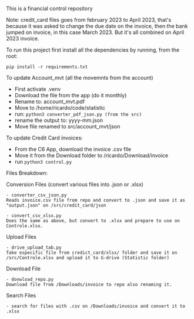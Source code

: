 This is a financial control repository

Note:
credit_card files goes from february 2023 to April 2023, that's because it was asked to change the due date on the invoice, then the bank jumped on invoice, in this case March 2023. But it's all combined on April 2023 invoice.

To run this project first install all the dependencies by running, from the root:

`pip install -r requirements.txt`

To update Account_mvt (all the movemnts from the account)

- First activate .venv 
- Download the file from the app (do it monthly)
- Rename to: account_mvt.pdf
- Move to /home/ricardo/code/statistic
- run: `python3 converter_pdf_json.py (from the src)`
- rename the output to: yyyy-mm.json
- Move file renamed to src/account_mvt/json

To update Credit Card invoices:

- From the C6 App, download the invoice .csv file
- Move it from the Download folder to /ricardo/Download/invoice
- run `python3 control.py`


Files Breakdown:

Conversion Files (convert various files into .json or .xlsx)

    - converter_csv_json.py
    Reads invoice.csv file from repo and convert to .json and save it as "output.json" on /src/credit_card/json

    - convert_csv_xlsx.py
    Does the same as above, but convert to .xlsx and prepare to use on Controle.xlsx.

Upload Files
    
    - drive_upload_tab.py
    Take especific file from credict_card/xlsx/ folder and save it on /src/Controle.xlsx and upload it to G-drive (Statistic folder)

Download File

    - donwload_repo.py
    Download file from /Downloads/invoice to repo also renaming it.

Search Files

    - search for files with .csv on /Downloads/invoice and convert it to .xlsx